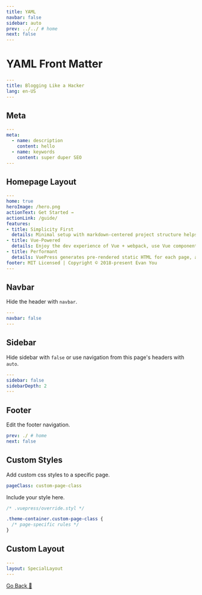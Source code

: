 ```yaml
---
title: YAML
navbar: false
sidebar: auto
prev: ../../ # home
next: false
---
```


# YAML Front Matter


``` yaml
---
title: Blogging Like a Hacker
lang: en-US
---
```

## Meta
``` yaml
---
meta:
  - name: description
    content: hello
  - name: keywords
    content: super duper SEO
---
```

## Homepage Layout

``` yaml
---
home: true
heroImage: /hero.png
actionText: Get Started →
actionLink: /guide/
features:
- title: Simplicity First
  details: Minimal setup with markdown-centered project structure helps you focus on writing.
- title: Vue-Powered
  details: Enjoy the dev experience of Vue + webpack, use Vue components in markdown, and develop custom themes with Vue.
- title: Performant
  details: VuePress generates pre-rendered static HTML for each page, and runs as an SPA once a page is loaded.
footer: MIT Licensed | Copyright © 2018-present Evan You
---
```

## Navbar
Hide the header with `navbar`.

``` yaml
---
navbar: false
---
```

## Sidebar
Hide sidebar with `false` or use navigation from this page's headers with `auto`.
``` yaml
---
sidebar: false
sidebarDepth: 2
---
```

## Footer
Edit the footer navigation.
``` yaml
prev: ./ # home
next: false
```

## Custom Styles
Add custom css styles to a specific page.

``` yaml
pageClass: custom-page-class
```

Include your style here.
``` css
/* .vuepress/override.styl */

.theme-container.custom-page-class {
  /* page-specific rules */
}
```

## Custom Layout

``` yaml
---
layout: SpecialLayout
---
```

[Go Back 🏡](/custompg.html)
